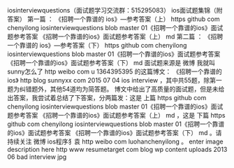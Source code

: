 iosinterviewquestions（面试题学习交流群：515295083） ios面试题集锦（附答案） 第一篇 ： 《招聘一个靠谱的 ios》—参考答案（上） https github com chenyilong iosinterviewquestions blob master 01《招聘一个靠谱的ios》面试题参考答案 《招聘一个靠谱的ios》面试题参考答案（上） md 第二篇 ： 《招聘一个靠谱的 ios》—参考答案（下） https github com chenyilong iosinterviewquestions blob master 01《招聘一个靠谱的ios》面试题参考答案 《招聘一个靠谱的ios》面试题参考答案（下） md 面试题来源是 微博 我就叫sunny怎么了 http weibo com u 1364395395 的这篇博文： 《招聘一个靠谱的 ios》 http blog sunnyxx com 2015 07 04 ios interview ，其中共55题，除第一题为纠错题外，其他54道均为简答题。 博文中给出了高质量的面试题，但是未给出答案，我尝试着总结了下答案，分两篇发：这是 上篇 https github com chenyilong iosinterviewquestions blob master 01《招聘一个靠谱的ios》面试题参考答案 《招聘一个靠谱的ios》面试题参考答案（上） md ，这是 下篇 https github com chenyilong iosinterviewquestions blob master 01《招聘一个靠谱的ios》面试题参考答案 《招聘一个靠谱的ios》面试题参考答案（下） md 。请持续关注 微博 ios程序犭袁 http weibo com luohanchenyilong 。 enter image description here http www resumetarget com blog wp content uploads 2013 06 bad interview jpg